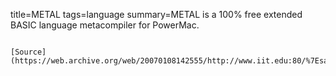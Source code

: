 title=METAL
tags=language
summary=METAL is a 100% free extended BASIC language metacompiler for PowerMac.
~~~~~~

[Source](https://web.archive.org/web/20070108142555/http://www.iit.edu:80/%7Esarimar/GDS/metal.html)

